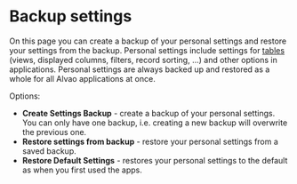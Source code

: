# Backup settings
 
On this page you can create a backup of your personal settings and restore your settings from the backup. Personal settings include settings for [tables](../../../alvao-asset-management/working-with-tables) (views, displayed columns, filters, record sorting, ...) and other options in applications. Personal settings are always backed up and restored as a whole for all Alvao applications at once.
 
Options:

- **Create Settings Backup** - create a backup of your personal settings. You can only have one backup, i.e. creating a new backup will overwrite the previous one.
- **Restore settings from backup** - restore your personal settings from a saved backup.
- **Restore Default Settings** - restores your personal settings to the default as when you first used the apps.
